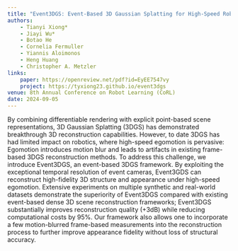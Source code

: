 ```yaml
---
title: "Event3DGS: Event-Based 3D Gaussian Splatting for High-Speed Robot Egomotion"
authors:
    - Tianyi Xiong*
    - Jiayi Wu*
    - Botao He
    - Cornelia Fermuller
    - Yiannis Aloimonos
    - Heng Huang
    - Christopher A. Metzler
links:
    paper: https://openreview.net/pdf?id=EyEE7547vy
    project: https://tyxiong23.github.io/event3dgs
venue: 8th Annual Conference on Robot Learning (CoRL)
date: 2024-09-05
---
```


By combining differentiable rendering with explicit point-based scene representations, 3D Gaussian Splatting (3DGS) has demonstrated breakthrough 3D reconstruction capabilities. However, to date 3DGS has had limited impact on robotics, where high-speed egomotion is pervasive: Egomotion introduces motion blur and leads to artifacts in existing frame-based 3DGS reconstruction methods. To address this challenge, we introduce Event3DGS, an event-based 3DGS framework. By exploiting the exceptional temporal resolution of event cameras, Event3GDS can reconstruct high-fidelity 3D structure and appearance under high-speed egomotion. Extensive experiments on multiple synthetic and real-world datasets demonstrate the superiority of Event3DGS compared with existing event-based dense 3D scene reconstruction frameworks; Event3DGS substantially improves reconstruction quality (+3dB) while reducing computational costs by 95%. Our framework also allows one to incorporate a few motion-blurred frame-based measurements into the reconstruction process to further improve appearance fidelity without loss of structural accuracy.
